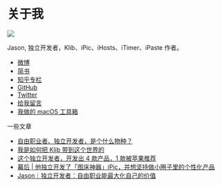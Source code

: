 # 关于我

![](https://ps.toolinbox.net/ezw8l.jpg)

Jason, 独立开发者，Klib、iPic、iHosts、iTimer、iPaste 作者。

- [微博](http://weibo.com/atjasonzone)
- [简书](http://www.jianshu.com/u/8f3d6e37991d)
- [知乎专栏](https://zhuanlan.zhihu.com/jason)
- [GitHub](https://github.com/atjason)
- [Twitter](https://twitter.com/hereisjason)
- [给我留言](https://toolinbox.net/html/feedback.html?lang=en-CN)
- [我做的 macOS 工具箱](https://toolinbox.net)

一些文章

- [自由职业者、独立开发者，是个什么物种？](https://atjason.com/daily/2017-03-04.html)
- [我是如何把 Klib 带到这个世界的](https://atjason.com/daily/2017-02-21.html)
- [这个独立开发者，开发出 4 款产品，1 款被苹果推荐](http://www.ifanr.com/688040)
- [幕后 | 他独立开发了「图床神器」iPic，并想坚持做小圈子里的个性化产品](http://sspai.com/34927)
- [Jason｜独立开发者：自由职业能最大化自己的价值](http://liqi.io/jason/)
